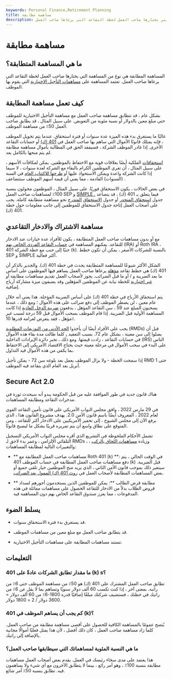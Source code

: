```yaml
---
keywords: Personal Finance,Retirement Planning
title: مساهمة مطابقة
description: المساهمة المطابقة هي نوع من المساهمة التي يختارها صاحب العمل لخطة التقاعد التي يرعاها صاحب العمل.
---
```


# مساهمة مطابقة
## ما هي المساهمة المتطابقة؟

المساهمة المطابقة هي نوع من المساهمة التي يختارها صاحب العمل لخطة التقاعد التي يرعاها صاحب العمل. تعتمد المساهمة على [مساهمات التأجيل الاختيارية](/electivedeferralcontribution) التي يقوم بها الموظف.

## كيف تعمل مساهمة المطابقة

بشكل عام ، قد تتطابق مساهمة صاحب العمل مع مساهمة التأجيل الاختيارية للموظف حتى مبلغ معين بالدولار أو نسبة مئوية من التعويض. على سبيل المثال ، قد يطابق صاحب العمل 50٪ من مساهمة الموظف.

غالبًا ما يستغرق بدء هذه الميزة عدة سنوات أو فترة استحقاق. عندما يتم تخويل الموظف ، فإنه يمتلك قانونًا الأموال التي ساهم بها صاحب العمل في [401 (ك)](/401kplan) أو حسابات التقاعد الأخرى. إذا غادر الموظف الشركة ، فسيفقد الحق في المطالبة بأموال مساهمة مطابقة لم يتم منحها بالكامل بعد.

[استحقاقات](/vesting) الملكية أيضًا بعلاقات قوية مع الاحتفاظ بالموظفين. يمكن لمكافآت الأسهم ، على سبيل المثال ، أن تغري الموظفين الكرام بالبقاء مع الشركة لعدة سنوات ، لا سيما إذا كانت الشركة واعدة ويمكن الاستحواذ عليها أو [طرحها للاكتتاب العام](/goingpublic) في السنة (السنوات) القادمة ، مما يعني أن قيمة أسهم الموظف ستتضاعف .

في بعض الحالات ، يكون الاستحقاق فوريًا. على سبيل المثال ، الموظفون مخولون بنسبة 100٪ لمساهمات صاحب العمل SEP و [SIMPLE .](/simple) فيما يتعلق بـ 401 (ك) ، قد يتصاعد جدول [استحقاق المنحدر](/cliffvesting) أو جدول [الاستحقاق](/graded-vesting) [المتدرج](/graded-vesting) نحو مساهمة متطابقة كاملة. يجب على أصحاب العمل إتاحة جدول الاستحقاق للموظفين إلى جانب معلومات حول خطة 401 (ك).

## مساهمة الاشتراك والادخار التقاعدي

مع أو بدون مساهمات صاحب العمل المتطابقة ، يكون للأفراد عدة خيارات عند الادخار للتقاعد. يمكنهم المساهمة في [حساب التقاعد الفردي الخاص بهم](/traditionalira) (IRA) أو Roth IRA ، جنبًا إلى جنب مع خطة الشركة 401 (k). بالنسبة للشركات الأصغر ، يمكن أن تكون خطط SEP و SIMPLE أكثر فعالية.

الشكل الأكثر شيوعًا للمساهمة المتطابقة يحدث في خطة 401 (ك). والجدير بالذكر أن 401 (ك) هي خطط تقاعد [مؤهلة](/qrp) يرعاها صاحب العمل يساهم فيها الموظفون على أساس ما بعد الضريبة و / أو ما قبل الضرائب. يجوز لأصحاب العمل تقديم مساهمات مطابقة أو [غير اختيارية](/non-electivecontribution) للخطة نيابة عن الموظفين المؤهلين وقد يضيفون ميزة مشاركة أرباح إضافية.

يتم استحقاق الأرباح في خطة 401 (ك) على أساس الضريبة المؤجلة. هذا يعني أنه خلال عام معين ، لن يضطر الموظف إلى دفع ضرائب على هذه الأموال ؛ ومع ذلك ، عندما يسحبون المبلغ عند 59 ، سن التقاعد المؤهل ، يدفعون [ضريبة الدخل العادية](/incometax) إذا كانت المساهمة الأولية قبل الضريبة. إذا قام الموظف بسحب الأموال قبل 59 درجة لسبب غير مؤهل ، فقد يتعرض لغرامة قدرها 10٪.

يجب على الأفراد أيضًا أن يأخذوا [الحد الأدنى من التوزيعات المطلوبة](/requiredminimumdistribution) (RMDs) قبل أن يصلوا إلى سن معينة ، بشكل عام 72. بسبب التعقيد [،](/compounding) كلما طالت مدة بقاء هذه الأموال في حسابات التقاعد ، زادت قيمتها. ومع ذلك ، تجبر دائرة الإيرادات الداخلية (IRS) الناس على البدء في سحب الأموال في مرحلة معينة حيث يحتاج الاقتصاد الأمريكي إلى الاحتفاظ بما يكفي من هذه الأموال قيد التداول.

إذا سمحت الخطة - ولا يزال الموظف يعمل بعد بلوغه سن 72 - يمكن تأجيل RMD حتى 1 أبريل بعد العام الذي يتقاعد فيه الموظف.

## Secure Act 2.0

هناك قانون جديد في طور الموافقة عليه من قبل الحكومة يبدو أنه سيحدث ثورة في مدخرات التقاعد ومطابقة المساهمات.

في 29 مارس 2022 ، وافق مجلس النواب الأمريكي على قانون تأمين التقاعد القوي لعام 2022 ، المعروف أيضًا باسم قانون الأمن 2.0. يهدف مشروع القانون هذا ، الذي يرفع الآن إلى مجلس الشيوخ ، إلى تحفيز الأمريكيين على الادخار أكثر للتقاعد ، ومن المتوقع على نطاق واسع أن يتم تمريره قريبًا بشكل ما ليصبح قانونًا.

تشمل الأحكام الملحوظة في التشريع الذي أقره مجلس النواب الأمريكي التسجيل التلقائي الإلزامي ، وعمر بدء لاحق لـ RMDs ، وزيادة [مساهمات اللحاق بالركب](/catchupcontribution) ، والتغييرات التالية لمطابقة المساهمات:

- ** مساهمات صاحب العمل المطابقة مع Roth 401 (k) **: في الوقت الحالي ، يتم دفع مساهمات صاحب العمل المطابقة في حساب الموظف 401 (k) قبل الضريبة. سيتغير ذلك بموجب قانون الأمن الثاني ، الذي يريد منح الموظفين خيار تلقي جميع أو بعض المساهمات المطابقة لأصحاب العمل في [روث 401 (ك) الممول بعد الضرائب](/roth401k).

- ** مطابقة قرض الطالب **: يمكن للموظفين الذين يستخدمون أجورهم لسداد قروض الطلاب بدلاً من الادخار للتقاعد الحصول على مساهمات مماثلة في هذه المدفوعات ، مما يعزز صندوق التقاعد الخاص بهم دون المساهمة فيه.

## يسلط الضوء

- قد يستغرق بدء فترة الاستحقاق سنوات.

- قد يتطابق صاحب العمل مع مبلغ معين من مساهمات الموظف.

- تستند مساهمات المطابقة على مساهمات التأجيل الاختيارية.

## التعليمات

### ما مقدار تطابق الشركات عادةً على 401 (k) s؟

تطابق صاحب العمل المشترك على 401 (ك) هو 50٪ من مساهمة الموظف حتى 6٪ من راتبه. بمعنى آخر ، إذا كنت تكسب 60 ألف دولار سنويًا وتساهم بما لا يقل عن 6٪ من راتبك في خطتك ، فستضيف شركتك مبلغًا إضافيًا قدره 1800-6٪ من 60 ألف دولار = 3600 دولار / 2 = 1800 دولار.

### كم يجب أن يساهم الموظف في 401 (k)؟

يُنصح عمومًا بالمساهمة الكافية للحصول على أقصى مساهمة مطابقة من صاحب العمل. كلما زاد مساهمة صاحب العمل ، كان ذلك أفضل ، لأن هذا يمثل فعليًا أموالًا مجانية بالإضافة إلى راتبك.

### ما هي النسبة المئوية لمساهماتك التي سيطابقها صاحب العمل؟

هذا يعتمد على مدى سخاء رئيسك في العمل. يقدم بعض أصحاب العمل مساهمات مطابقة بنسبة 100٪ ، وهو أمر رائع ، بينما لا يتطابق الآخرون مع أي شيء ولا يساهمون فيه. تطابق بنسبة 50٪ أمر شائع.

